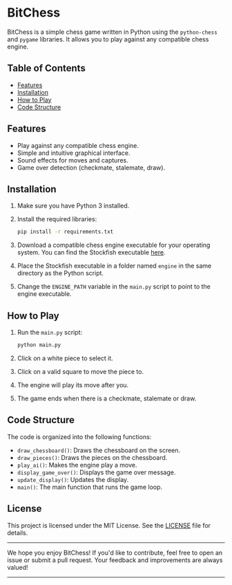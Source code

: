 # BitChess

BitChess is a simple chess game written in Python using the `python-chess` and `pygame` libraries. It allows you to play
against any compatible chess engine.

## Table of Contents

- [Features](#features)
- [Installation](#installation)
- [How to Play](#how-to-play)
- [Code Structure](#code-structure)

## Features

- Play against any compatible chess engine.
- Simple and intuitive graphical interface.
- Sound effects for moves and captures.
- Game over detection (checkmate, stalemate, draw).

## Installation

1. Make sure you have Python 3 installed.
2. Install the required libraries:

   ```bash
   pip install -r requirements.txt
   ```
3. Download a compatible chess engine executable for your operating system. You can find the Stockfish executable
   [here](https://stockfishchess.org/).
4. Place the Stockfish executable in a folder named `engine` in the same directory as the Python script.
5. Change the `ENGINE_PATH` variable in the `main.py` script to point to the engine executable.

## How to Play

1. Run the `main.py` script:

   ```bash
   python main.py
   ```

2. Click on a white piece to select it.
3. Click on a valid square to move the piece to.
4. The engine will play its move after you.
5. The game ends when there is a checkmate, stalemate or draw.

## Code Structure

The code is organized into the following functions:

- `draw_chessboard()`: Draws the chessboard on the screen.
- `draw_pieces()`: Draws the pieces on the chessboard.
- `play_ai()`: Makes the engine play a move.
- `display_game_over()`: Displays the game over message.
- `update_display()`: Updates the display.
- `main()`: The main function that runs the game loop.

## License

This project is licensed under the MIT License. See the [LICENSE](LICENSE) file for details.

---

We hope you enjoy BitChess! If you'd like to contribute, feel free to open an issue or submit a pull request. Your
feedback and improvements are always valued!

---
